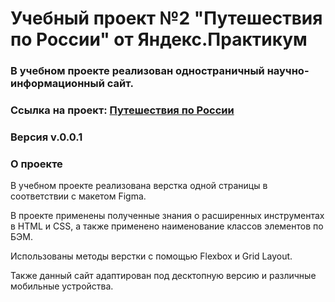 # **Учебный проект №2 "Путешествия по России" от Яндекс.Практикум**
### В учебном проекте реализован одностраничный научно-информационный сайт.
### Ссылка на проект: [Путешествия по России](https://rd1878.github.io/praktikum_project_2/)
### Версия v.0.0.1

### О проекте

В учебном проекте реализована верстка одной страницы в соответствии с макетом Figma.


В проекте применены полученные знания о расширенных инструментах в HTML и CSS, а также применено наименование классов элементов по БЭМ.

Использованы методы верстки с помощью Flexbox и Grid Layout.

Также данный сайт адаптирован под десктопную версию и различные мобильные устройства.
